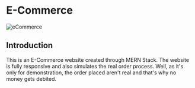 # E-Commerce

![eCommerce](https://i.ibb.co/mH9SNNq/Build-an-e-commerce-1.png)

## Introduction
This is an E-Commerce website created through MERN Stack. The website is fully responsive and also simulates the real order process. Well, as it's only for demonstration, the order placed aren't real and that's why no money gets debited.
